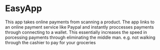 # EasyApp
This app takes online payments from scanning a product. The app links to an online payment service like Paypal and instantly proccesses payments through connecting to a wallet. This essentially increases the speed in porcessing payments through eliminating the middle man. e.g. not walking through the cashier to pay for your groceries 
